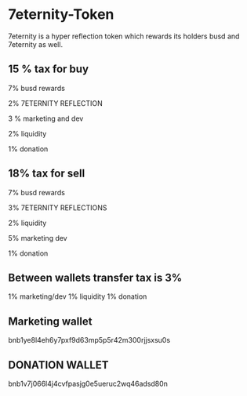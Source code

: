 # 7eternity-Token
7eternity is a hyper reflection token which rewards its holders busd and 7eternity as well.



## 15 % tax for buy

7% busd rewards

2% 7ETERNITY REFLECTION

3 % marketing and dev

2% liquidity 

1% donation 


## 18% tax for sell

7% busd rewards

3% 7ETERNITY REFLECTIONS 

2% liquidity 

5% marketing dev

1% donation 



## Between wallets transfer tax is 3%

1% marketing/dev 
1% liquidity 
1% donation 

## Marketing wallet
bnb1ye8l4eh6y7pxf9d63mp5p5r42m300rjjsxsu0s

## DONATION WALLET
bnb1v7j066l4j4cvfpasjg0e5ueruc2wq46adsd80n
